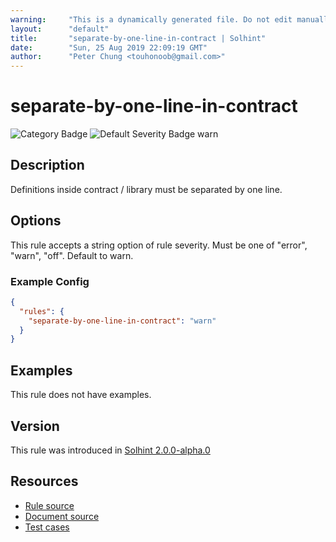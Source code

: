 ```yaml
---
warning:     "This is a dynamically generated file. Do not edit manually."
layout:      "default"
title:       "separate-by-one-line-in-contract | Solhint"
date:        "Sun, 25 Aug 2019 22:09:19 GMT"
author:      "Peter Chung <touhonoob@gmail.com>"
---
```


# separate-by-one-line-in-contract
![Category Badge](https://img.shields.io/badge/-Style%20Guide%20Rules-informational)
![Default Severity Badge warn](https://img.shields.io/badge/Default%20Severity-warn-yellow)

## Description
Definitions inside contract / library must be separated by one line.

## Options
This rule accepts a string option of rule severity. Must be one of "error", "warn", "off". Default to warn.

### Example Config
```json
{
  "rules": {
    "separate-by-one-line-in-contract": "warn"
  }
}
```


## Examples
This rule does not have examples.

## Version
This rule was introduced in [Solhint 2.0.0-alpha.0](https://github.com/protofire/solhint/tree/v2.0.0-alpha.0)

## Resources
- [Rule source](https://github.com/protofire/solhint/tree/master/lib/rules/order/separate-by-one-line-in-contract.js)
- [Document source](https://github.com/protofire/solhint/tree/master/docs/rules/order/separate-by-one-line-in-contract.md)
- [Test cases](https://github.com/protofire/solhint/tree/master/test/rules/order/separate-by-one-line-in-contract.js)
